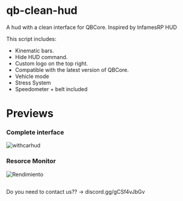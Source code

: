 # qb-clean-hud
A hud with a clean interface for QBCore. Inspired by InfamesRP HUD

This script includes:

* Kinematic bars.
* Hide HUD command.
* Custom logo on the top right.
* Compatible with the latest version of QBCore.
* Vehicle mode
* Stress System
* Speedometer + belt included


# Previews
### Complete interface
![withcarhud](https://user-images.githubusercontent.com/43810248/174491681-a238534b-e180-418e-8211-0c44e6829891.png)

### Resorce Monitor
![Rendimiento](https://user-images.githubusercontent.com/43810248/173234918-81e8c8e6-15f5-42a5-afbd-9b3b4b8ed86d.png)

##
Do you need to contact us?? -> discord.gg/gCSf4vJbGv
##

